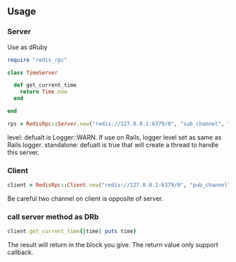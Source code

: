 ## Usage

### Server

Use as dRuby

```ruby
require "redis_rpc"

class TimeServer

  def get_current_time
    return Time.now
  end

end

rps = RedisRpc::Server.new("redis://127.0.0.1:6379/0", "sub_channel", "pub_channel", TimeServer.new, level: Logger::WARN, standalone: false)

```

level: defualt is Logger::WARN. If use on Rails, logger level set as same as Rails.logger.
standalone: defualt is true that will create a thread to handle this server.

### Client

```ruby
client = RedisRpc::Client.new("redis://127.0.0.1:6379/0", "pub_channel", "sub_channel")

```

Be careful two channel on client is opposite of server.

### call server method as DRb

```ruby
client.get_current_time{|time| puts time}
```

The result will return in the block you give. The return value only support callback.
